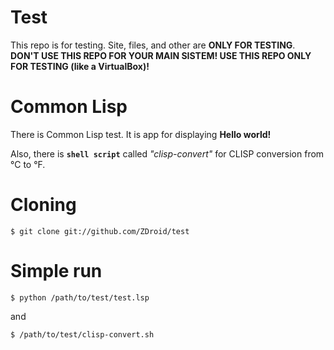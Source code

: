 # Test

This repo is for testing. Site, files, and other are **ONLY FOR TESTING**. **DON'T USE THIS REPO FOR YOUR MAIN SISTEM! USE THIS REPO ONLY FOR TESTING (like a VirtualBox)!**

# Common Lisp

There is Common Lisp test. It is app for displaying **Hello world!**

Also, there is **`shell script`** called _"clisp-convert"_ for CLISP conversion from °C to °F.

# Cloning

```
$ git clone git://github.com/ZDroid/test
```

# Simple run

```
$ python /path/to/test/test.lsp
```
and
```
$ /path/to/test/clisp-convert.sh
```
